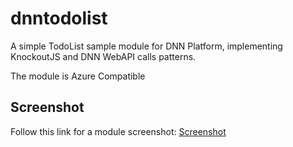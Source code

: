 dnntodolist
===========

A simple TodoList sample module for DNN Platform, implementing KnockoutJS and DNN WebAPI calls patterns. 

The module is Azure Compatible

Screenshot
----------
Follow this link for a module screenshot: <a href="http://cdnstorage.intelequia.com/images/TodoItems.png">Screenshot</a>

